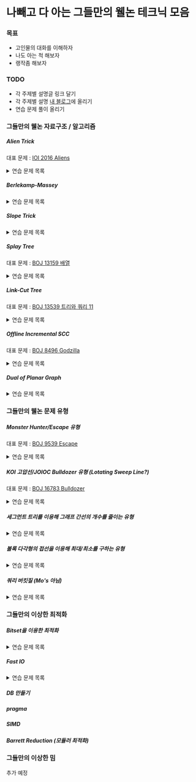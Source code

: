 # 나빼고 다 아는 그들만의 웰논 테크닉 모음

### 목표
* 고인물의 대화를 이해하자
* 나도 아는 척 해보자
* 랭작좀 해보자

### TODO
* 각 주제별 설명글 링크 달기
* 각 주제별 설명 [내 블로그](https://justicehui.github.io)에 올리기
* 연습 문제 풀이 올리기



### 그들만의 웰논 자료구조 / 알고리즘

##### Alien Trick
대표 문제 : <a href = "https://oj.uz/problem/view/IOI16_aliens">IOI 2016 Aliens</a>

<details markdown="1">
<summary>연습 문제 목록</summary>
<a href = "http://icpc.me/16191">BOJ 16191 Utillitarianism</a><br>
<a href = "http://icpc.me/17439">BOJ 17439 꽃집</a><br>
<a href = "https://codeup.kr/problem.php?id=2790">CodeUp 2790 비트 빠개기</a><br>
<a href = "https://codeforces.com/contest/1279/problem/F">Edu CF 79 F</a>
</details>

##### Berlekamp-Massey

<details markdown="1">
<summary>연습 문제 목록</summary>
<a href = "http://icpc.me/12916">BOJ 12916 K-Path</a><br>
<a href = "http://icpc.me/14559">BOJ 14559 Protocol</a><br>
<a href = "http://icpc.me/12797">BOJ 12797 연금술</a><br>
<a href = "http://icpc.me/13727">BOJ 13727 5차원 구사과 초콜릿</a>
</details>

##### Slope Trick

<details markdown="1">
<summary>연습 문제 목록</summary>
<a href = "http://icpc.me/13323">BOJ13323 BOJ 수열 1</a><br>
<a href = "http://icpc.me/12736">BOJ 12736 Fireworks</a>
</details>

##### Splay Tree
대표 문제 : <a href = "http://icpc.me/13159">BOJ 13159 배열</a>

<details markdown="1">
<summary>연습 문제 목록</summary>
<a href = "http://icpc.me/3444">BOJ 3444 Robotic Sort</a><br>
<a href = "http://icpc.me/16994">BOJ 16994 로프와 쿼리</a>
</details>

##### Link-Cut Tree
대표 문제 : <a href = "http://icpc.me/13539">BOJ 13539 트리와 쿼리 11</a>

<details markdown="1">
<summary>연습 문제 목록</summary>
<a href = "http://icpc.me/18861">BOJ 18861 가슴 속에 무엇인가</a><br>
<a href = "http://icpc.me/10724">BOJ 10724 판게아 2</a><br>
<a href = "http://icpc.me/18374">BOJ 18374 함수의 맛</a>
</details>

##### Offline Incremental SCC
대표 문제 : <a href = "http://icpc.me/8496">BOJ 8496 Godzilla</a>

<details markdown="1">
<summary>연습 문제 목록</summary>
<a href = "http://jungol.co.kr/bbs/board.php?bo_table=pbank&wr_id=2992">Jungol 3643 유명한 소 2</a>
</details>

##### Dual of Planar Graph

<details markdown="1">
<summary>연습 문제 목록</summary>
<a href = "http://icpc.me/15308">BOJ 15308 비밀 요원</a><br>
<a href = "http://icpc.me/13145">BOJ 13145 Masonry Bridge</a><br>
<a href = "http://icpc.me/17442">BOJ 17442 삼분 그래프</a>
</details>



### 그들만의 웰논 문제 유형

##### Monster Hunter/Escape 유형
대표 문제 : <a href = "http://icpc.me/9539">BOJ 9539 Escape</a>

<details markdown="1">
<summary>연습 문제 목록</summary>
<a href = "http://icpc.me/18596">BOJ 18596 Monster Hunter</a><br>
<a href = "http://icpc.me/17590">BOJ 17590 Prospecting</a><br>
<a href = "http://icpc.me/1763">BOJ 1763 트리 색칠</a><br>
<a href = "https://atcoder.jp/contests/agc023/tasks/agc023_f">AGC 023 F 01 on tree</a>
</details>

##### KOI 고압선/JOIOC Bulldozer 유형 (Lotating Sweep Line?)
대표 문제 : <a href = "http://icpc.me/16783">BOJ 16783 Bulldozer</a>

<details markdown="1">
<summary>연습 문제 목록</summary>
<a href = "http://icpc.me/17625">BOJ 17625 고압선</a><br>
<a href = "http://icpc.me/3121">BOJ 3121 빨간점, 파란점</a><br>
<a href = "http://icpc.me/9484">BOJ 9484 최대삼각형, 최소삼각형</a>
</details>

##### 세그먼트 트리를 이용해 그래프 간선의 개수를 줄이는 유형

<details markdown="1">
<summary>연습 문제 목록</summary>
<a href = "http://icpc.me/18193">BOJ 18193 비행기 타고 가요</a><br>
<a href = "https://atcoder.jp/contests/arc069/tasks/arc069_d">ARC 069 F flags</a><br>
<a href = "http://icpc.me/8274">BOJ 8274 Journeys</a>
</details>

##### 볼록 다각형의 접선을 이용해 최대/최소를 구하는 유형

<details markdown="1">
<summary>연습 문제 목록</summary>
<a href = "http://icpc.me/5257">BOJ 5257 timeismoney</a><br>
<a href = "http://icpc.me/18190">BOJ 18190 촛불과 그림자</a>
</details>

##### 쿼리 버킷질 (Mo's 아님)

<details markdown="1">
<summary>연습 문제 목록</summary>
<a href = "http://icpc.me/17635">BOJ 17635 다리</a><br>
<a href = "http://icpc.me/13516">BOJ 13516 트리와 쿼리 7</a>
</details>




### 그들만의 이상한 최적화

##### Bitset을 이용한 최적화

<details markdown="1">
<summary>연습 문제 목록</summary>
<a href = "http://icpc.me/18439">BOJ 18439 LCS 6</a>
</details>

##### Fast IO

<details markdown="1">
<summary>연습 문제 목록</summary>
<a href = "http://icpc.me/11921">BOJ 11921 0.1</a><br>
<a href = "http://icpc.me/18702">BOJ 18702 Array Queries</a>
</details>

##### DB 만들기

##### pragma

##### SIMD

##### Barrett Reduction (모듈러 최적화)




### 그들만의 이상한 밈

추가 예정
